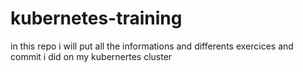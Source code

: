 # kubernetes-training
in this repo i will put all the informations and differents exercices and commit i did on my kubernertes cluster

